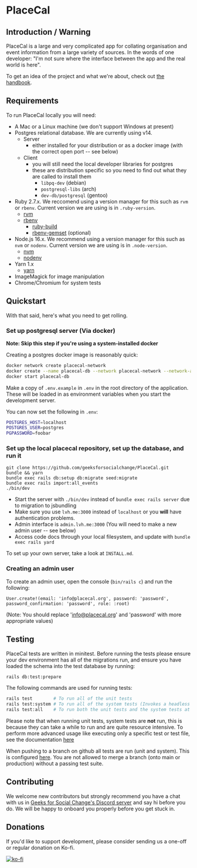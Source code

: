 # PlaceCal

## Introduction / Warning

PlaceCal is a large and very complicated app for collating organisation and event information from a large variety of sources. In the words of one developer: "I'm not sure where the interface between the app and the real world is here".

To get an idea of the project and what we're about, check out [the handbook](https://handbook.placecal.org/).

## Requirements

To run PlaceCal locally you will need:

- A Mac or a Linux machine (we don't support Windows at present)
- Postgres relational database. We are currently using v14.
  - Server
    - either installed for your distribution or as a docker image (with the correct open port -- see below)
  - Client
    - you will still need the local developer libraries for postgres
    - these are distribution specific so you need to find out what they are called to install them
      -  `libpq-dev` (debian)
      -  `postgresql-libs` (arch)
      -  `dev-db/postgresql` (gentoo)
- Ruby 2.7.x. We reccomend using a version manager for this such as `rvm` or `rbenv`. Current version we are using is in `.ruby-version`.
  - [rvm](https://rvm.io/)
  - [rbenv](https://github.com/rbenv/rbenv)
    - [ruby-build](https://github.com/rbenv/ruby-build)
    - [rbenv-gemset](https://github.com/jf/rbenv-gemset) (optional)
- Node.js 16.x. We recommend using a version manager for this such as `nvm` or `nodenv`. Current version we are using is in `.node-version`.
  - [nvm](https://github.com/nvm-sh/nvm)
  - [nodenv](https://github.com/nodenv/nodenv)
- Yarn 1.x
  - [yarn](https://classic.yarnpkg.com/en/docs/install)
- ImageMagick for image manipulation
- Chrome/Chromium for system tests

## Quickstart

With that said, here's what you need to get rolling.

### Set up postgresql server (Via docker)

**Note: Skip this step if you're using a system-installed docker**

Creating a postgres docker image is reasonably quick:

``` sh
docker network create placecal-network
docker create --name placecal-db --network placecal-network --network-alias postgres -p 5432:5432 --health-cmd pg_isready --health-interval 10s --health-timeout 5s --health-retries 5 -e 'POSTGRES_DB=placecal_db' -e 'POSTGRES_USER=postgres' -e 'POSTGRES_PASSWORD=foobar' -e 'POSTGRES_PORT=5432' postgres:14.1
docker start placecal-db
```

Make a copy of `.env.example` in `.env` in the root directory of the application. These will be loaded in as environment variables when you start the development server.

You can now set the following in `.env`:

``` sh
POSTGRES_HOST=localhost
POSTGRES_USER=postgres
PGPASSWORD=foobar
```

### Set up the local placecal repository, set up the database, and run it

```
git clone https://github.com/geeksforsocialchange/PlaceCal.git
bundle && yarn
bundle exec rails db:setup db:migrate seed:migrate
bundle exec rails import:all_events
./bin/dev
```

* Start the server with `./bin/dev` instead of `bundle exec rails server` due to migration to jsbundling
* Make sure you use `lvh.me:3000` instead of `localhost` or you **will** have authentication problems.
* Admin interface is `admin.lvh.me:3000` (You will need to make a new admin user -- see below)
* Access code docs through your local filesystem, and update with `bundle exec rails yard`

To set up your own server, take a look at `INSTALL.md`.

### Creating an admin user

To create an admin user, open the console (`bin/rails c`) and run the following:

```
User.create!(email: 'info@placecal.org', password: 'password', password_confirmation: 'password', role: :root)
```

(Note: You should replace 'info@placecal.org' and 'password' with more appropriate values)

## Testing

PlaceCal tests are written in minitest. Before running the tests please ensure your dev environment has all of the migrations run, and ensure you have loaded the schema into the test database by running:

``` sh
rails db:test:prepare
```

The following commands are used for running tests:

``` sh
rails test        # To run all of the unit tests
rails test:system # To run all of the system tests (Invokes a headless browser)
rails test:all    # To run both the unit tests and the system tests at once
```

Please note that when running unit tests, system tests are **not** run, this is because they can take a while to run and are quite resource intensive. To perform more advanced usage like executing only a specific test or test file, see the documentation [here](https://guides.rubyonrails.org/testing.html)

When pushing to a branch on github all tests are run (unit and system). This is configured [here](.github/workflows/test.yml). You are not allowed to merge a branch (onto main or production) without a passing test suite.

## Contributing

We welcome new contributors but strongly recommend you have a chat with us in [Geeks for Social Change's Discord server](http://discord.gfsc.studio) and say hi before you do. We will be happy to onboard you properly before you get stuck in.

## Donations

If you'd like to support development, please consider sending us a one-off or regular donation on Ko-fi.

[![ko-fi](https://ko-fi.com/img/githubbutton_sm.svg)](https://ko-fi.com/M4M43THUM)
